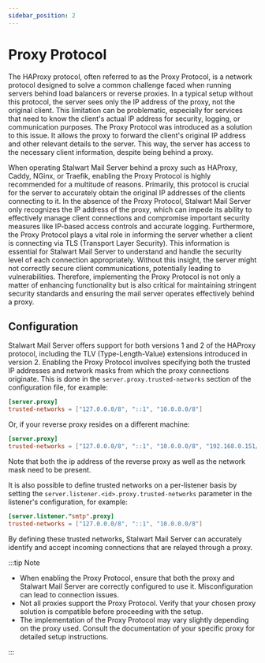 ```yaml
---
sidebar_position: 2
---
```


# Proxy Protocol

The HAProxy protocol, often referred to as the Proxy Protocol, is a network protocol designed to solve a common challenge faced when running servers behind load balancers or reverse proxies. In a typical setup without this protocol, the server sees only the IP address of the proxy, not the original client. This limitation can be problematic, especially for services that need to know the client's actual IP address for security, logging, or communication purposes. The Proxy Protocol was introduced as a solution to this issue. It allows the proxy to forward the client's original IP address and other relevant details to the server. This way, the server has access to the necessary client information, despite being behind a proxy.

When operating Stalwart Mail Server behind a proxy such as HAProxy, Caddy, NGinx, or Traefik, enabling the Proxy Protocol is highly recommended for a multitude of reasons. Primarily, this protocol is crucial for the server to accurately obtain the original IP addresses of the clients connecting to it. In the absence of the Proxy Protocol, Stalwart Mail Server only recognizes the IP address of the proxy, which can impede its ability to effectively manage client connections and compromise important security measures like IP-based access controls and accurate logging. Furthermore, the Proxy Protocol plays a vital role in informing the server whether a client is connecting via TLS (Transport Layer Security). This information is essential for Stalwart Mail Server to understand and handle the security level of each connection appropriately. Without this insight, the server might not correctly secure client communications, potentially leading to vulnerabilities. Therefore, implementing the Proxy Protocol is not only a matter of enhancing functionality but is also critical for maintaining stringent security standards and ensuring the mail server operates effectively behind a proxy.

## Configuration

Stalwart Mail Server offers support for both versions 1 and 2 of the HAProxy protocol, including the TLV (Type-Length-Value) extensions introduced in version 2. Enabling the Proxy Protocol involves specifying both the trusted IP addresses and network masks from which the proxy connections originate. This is done in the `server.proxy.trusted-networks` section of the configuration file, for example:

```toml
[server.proxy]
trusted-networks = ["127.0.0.0/8", "::1", "10.0.0.0/8"]
```

Or, if your reverse proxy resides on a different machine:

```toml
[server.proxy]
trusted-networks = ["127.0.0.0/8", "::1", "10.0.0.0/8", "192.168.0.151/24", "255.255.255.0"]
```

Note that both the ip address of the reverse proxy as well as the network mask need to be present.

It is also possible to define trusted networks on a per-listener basis by setting the `server.listener.<id>.proxy.trusted-networks` parameter in the listener's configuration, for example:

```toml
[server.listener."smtp".proxy]
trusted-networks = ["127.0.0.0/8", "::1", "10.0.0.0/8"]
```

By defining these trusted networks, Stalwart Mail Server can accurately identify and accept incoming connections that are relayed through a proxy.

:::tip Note

- When enabling the Proxy Protocol, ensure that both the proxy and Stalwart Mail Server are correctly configured to use it. Misconfiguration can lead to connection issues.
- Not all proxies support the Proxy Protocol. Verify that your chosen proxy solution is compatible before proceeding with the setup.
- The implementation of the Proxy Protocol may vary slightly depending on the proxy used. Consult the documentation of your specific proxy for detailed setup instructions.

:::
